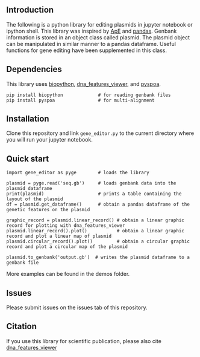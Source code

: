 
## Introduction
The following is a python library for editing plasmids in jupyter notebook or ipython shell. This library was inspired by [ApE](https://jorgensen.biology.utah.edu/wayned/ape/) and [pandas](https://pandas.pydata.org/). Genbank information is stored in an object class called plasmid. The plasmid object can be manipulated in similar manner to a pandas dataframe. Useful functions for gene editing have been supplemented in this class.

## Dependencies
This library uses [biopython](https://biopython.org/), [dna_features_viewer](https://github.com/Edinburgh-Genome-Foundry/DnaFeaturesViewer), and [pyspoa](https://github.com/nanoporetech/pyspoa).
```
pip install biopython             # for reading genbank files
pip install pyspoa                # for multi-alignment
```

## Installation
Clone this repository and link `gene_editor.py` to the current directory where you will run your jupyter notebook.

## Quick start
```
import gene_editor as pyge        # loads the library

plasmid = pyge.read('seq.gb')     # loads genbank data into the plasmid dataframe
print(plasmid)                    # prints a table containing the layout of the plasmid
df = plasmid.get_dataframe()      # obtain a pandas dataframe of the genetic features on the plasmid

graphic_record = plasmid.linear_record() # obtain a linear graphic record for plotting with dna_features_viewer
plasmid.linear_record().plot()           # obtain a linear graphic record and plot a linear map of plasmid
plasmid.circular_record().plot()         # obtain a circular graphic record and plot a circular map of the plasmid

plasmid.to_genbank('output.gb')  # writes the plasmid dataframe to a genbank file 
```

More examples can be found in the demos folder.

## Issues
Please submit issues on the issues tab of this repository.

## Citation
If you use this library for scientific publication, please also cite [dna_features_viewer](https://github.com/Edinburgh-Genome-Foundry/DnaFeaturesViewer)


